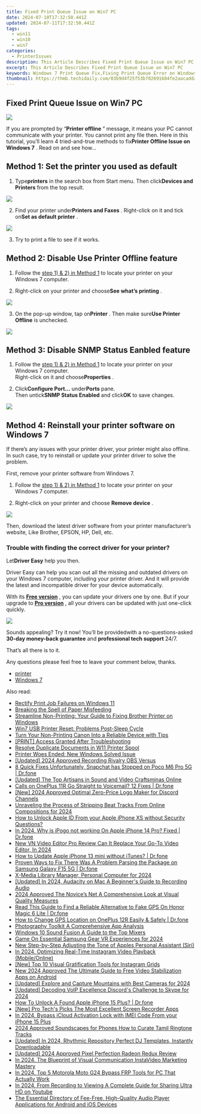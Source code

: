 ```yaml
---
title: Fixed Print Queue Issue on Win7 PC
date: 2024-07-10T17:32:50.441Z
updated: 2024-07-11T17:32:50.441Z
tags:
  - win11
  - win10
  - win7
categories:
  - PrinterIssues
description: This Article Describes Fixed Print Queue Issue on Win7 PC
excerpt: This Article Describes Fixed Print Queue Issue on Win7 PC
keywords: Windows 7 Print Queue Fix,Fixing Print Queue Error on Windows 7,Resolve Print Spooler Issue in Windows 7,Win7 Print Service Recovery,Stop Print Queue Problem Win7 PC,Windows 7 Printer Malfunction Troubleshooting,Sync Print Services on Windows 7 Device
thumbnail: https://thmb.techidaily.com/03b9d4f25f53b702691684fe2aacadda124f8e51ce8909742113d79362ddfedd.jpg
---
```


## Fixed Print Queue Issue on Win7 PC

![](https://images.drivereasy.com/wp-content/uploads/2017/06/1-13.png)

 If you are prompted by “**Printer offline** ” message, it means your PC cannot communicate with your printer. You cannot print any file then. Here in this tutorial, you’ll learn 4 tried-and-true methods to fix**Printer Offline Issue on Windows 7** . Read on and see how…

## **Method 1: Set the printer you used as default**

 1) Type**printers** in the search box from Start menu. Then click**Devices and Printers** from the top result.

![](https://images.drivereasy.com/wp-content/uploads/2017/06/2.jpg)

 2) Find your printer under**Printers and Faxes** . Right-click on it and tick on**Set as default printer** .

![](https://images.drivereasy.com/wp-content/uploads/2017/06/2-12.png)

3) Try to print a file to see if it works.

## **Method 2: Disable Use Printer Offline feature**

 1) Follow the [step 1) & 2) in Method 1](#Printer) to locate your printer on your Windows 7 computer.

 2) Right-click on your printer and choose**See what’s printing** .

![](https://images.drivereasy.com/wp-content/uploads/2017/06/3-11.png)

 3) On the pop-up window, tap on**Printer** . Then make sure**Use Printer Offline** is unchecked.

![](https://images.drivereasy.com/wp-content/uploads/2017/06/4-10.png)

## **Method 3: Disable SNMP Status Eanbled feature**

1) Follow the [step 1) & 2) in Method 1](#Printer)  to locate your printer on your Windows 7 computer.  
 Right-click on it and choose**Properties** .

2) Click**Configure Port…** under**Ports** pane.  
 Then untick**SNMP Status Enabled** and click**OK** to save changes.

![](https://images.drivereasy.com/wp-content/uploads/2017/06/5-13.png)

## **Method 4: Reinstall your printer software on Windows 7**

 If there’s any issues with your printer driver, your printer might also offline. In such case, try to reinstall or update your printer driver to solve the problem.

First, remove your printer software from Windows 7.

1) Follow the [step 1) & 2) in Method 1](#Printer) to locate your printer on your Windows 7 computer.

2) Right-click on your printer and choose **Remove device** .

![](https://images.drivereasy.com/wp-content/uploads/2017/06/6-11.png)

 Then, download the latest driver software from your printer manufacturer’s website, Like Brother, EPSON, HP, Dell, etc.

### Trouble with finding the correct driver for your printer?

 Let**Driver Easy** help you then.

 Driver Easy can help you scan out all the missing and outdated drivers on your Windows 7 computer, including your printer driver. And it will provide the latest and incompatible driver for your device automatically.

 With its **[Free version](https://tools.techidaily.com/drivereasy/download/)**  , you can update your drivers one by one. But if your upgrade to **[Pro version](https://tools.techidaily.com/drivereasy/download/)**  , all your drivers can be updated with just one-click quickly.

![](https://images.drivereasy.com/wp-content/uploads/2021/10/update-hp-printer-driver-2.jpg)

 Sounds appealing? Try it now! You’ll be providedwith a no-questions-asked **30-day money-back guarantee** and **professional tech support**  24/7.

That’s all there is to it.

Any questions please feel free to leave your comment below, thanks.

* [printer](https://tools.techidaily.com/drivereasy/download/)
* [Windows 7](https://tools.techidaily.com/drivereasy/download/)

<ins class="adsbygoogle"
     style="display:block"
     data-ad-format="autorelaxed"
     data-ad-client="ca-pub-7571918770474297"
     data-ad-slot="1223367746"></ins>



<ins class="adsbygoogle"
     style="display:block"
     data-ad-client="ca-pub-7571918770474297"
     data-ad-slot="8358498916"
     data-ad-format="auto"
     data-full-width-responsive="true"></ins>



<span class="atpl-alsoreadstyle">Also read:</span>
<div><ul>
<li><a href="https://printer-issues.techidaily.com/rectify-print-job-failures-on-windows-11/"><u>Rectify Print Job Failures on Windows 11</u></a></li>
<li><a href="https://printer-issues.techidaily.com/breaking-the-spell-of-paper-misfeeding/"><u>Breaking the Spell of Paper Misfeeding</u></a></li>
<li><a href="https://printer-issues.techidaily.com/streamline-non-printing-your-guide-to-fixing-brother-printer-on-windows/"><u>Streamline Non-Printing: Your Guide to Fixing Brother Printer on Windows</u></a></li>
<li><a href="https://printer-issues.techidaily.com/win7-usb-printer-reset-problems-post-sleep-cycle/"><u>Win7 USB Printer Reset: Problems Post-Sleep Cycle</u></a></li>
<li><a href="https://printer-issues.techidaily.com/turn-your-non-printing-canon-into-a-reliable-device-with-tips/"><u>Turn Your Non-Printing Canon Into a Reliable Device with Tips</u></a></li>
<li><a href="https://printer-issues.techidaily.com/print-access-granted-after-troubleshooting/"><u>[PRINT] Access Granted After Troubleshooting</u></a></li>
<li><a href="https://printer-issues.techidaily.com/resolve-duplicate-documents-in-w11-printer-spool/"><u>Resolve Duplicate Documents in W11 Printer Spool</u></a></li>
<li><a href="https://printer-issues.techidaily.com/printer-woes-ended-new-windows-solved-issue/"><u>Printer Woes Ended: New Windows Solved Issue</u></a></li>
<li><a href="https://video-screen-grab.techidaily.com/updated-2024-approved-recording-rivalry-obs-versus/"><u>[Updated] 2024 Approved  Recording Rivalry  OBS Versus</u></a></li>
<li><a href="https://howto.techidaily.com/8-quick-fixes-unfortunately-snapchat-has-stopped-on-poco-m6-pro-5g-drfone-by-drfone-fix-android-problems-fix-android-problems/"><u>8 Quick Fixes Unfortunately, Snapchat has Stopped on Poco M6 Pro 5G | Dr.fone</u></a></li>
<li><a href="https://some-skills.techidaily.com/updated-the-top-artisans-in-sound-and-video-craftsminas-online/"><u>[Updated] The Top Artisans in Sound and Video Craftsminas Online</u></a></li>
<li><a href="https://howto.techidaily.com/calls-on-oneplus-11r-go-straight-to-voicemail-12-fixes-drfone-by-drfone-fix-android-problems-fix-android-problems/"><u>Calls on OnePlus 11R Go Straight to Voicemail? 12 Fixes | Dr.fone</u></a></li>
<li><a href="https://discord-videos.techidaily.com/new-2024-approved-optimal-zero-price-logo-maker-for-discord-channels/"><u>[New] 2024 Approved  Optimal Zero-Price Logo Maker for Discord Channels</u></a></li>
<li><a href="https://audio-shaping.techidaily.com/unraveling-the-process-of-stripping-beat-tracks-from-online-compositions-for-2024/"><u>Unraveling the Process of Stripping Beat Tracks From Online Compositions for 2024</u></a></li>
<li><a href="https://apple-account.techidaily.com/how-to-unlock-apple-id-from-your-apple-iphone-xs-without-security-questions-by-drfone-ios/"><u>How to Unlock Apple ID From your Apple iPhone XS without Security Questions?</u></a></li>
<li><a href="https://ios-pokemon-go.techidaily.com/in-2024-why-is-ipogo-not-working-on-apple-iphone-14-pro-fixed-drfone-by-drfone-virtual-ios/"><u>In 2024, Why is iPogo not working On Apple iPhone 14 Pro? Fixed | Dr.fone</u></a></li>
<li><a href="https://video-creation-software.techidaily.com/new-vn-video-editor-pro-review-can-it-replace-your-go-to-video-editor-in-2024/"><u>New VN Video Editor Pro Review Can It Replace Your Go-To Video Editor, In 2024</u></a></li>
<li><a href="https://techidaily.com/how-to-update-apple-iphone-13-mini-without-itunes-drfone-by-drfone-ios-system-repair-ios-system-repair/"><u>How to Update Apple iPhone 13 mini without iTunes? | Dr.fone</u></a></li>
<li><a href="https://fix-guide.techidaily.com/proven-ways-to-fix-there-was-a-problem-parsing-the-package-on-samsung-galaxy-f15-5g-drfone-by-drfone-fix-android-problems-fix-android-problems/"><u>Proven Ways to Fix There Was A Problem Parsing the Package on Samsung Galaxy F15 5G | Dr.fone</u></a></li>
<li><a href="https://desktop-recording.techidaily.com/x-media-library-manager-personal-computer-for-2024/"><u>X-Media Library Manager, Personal Computer for 2024</u></a></li>
<li><a href="https://screen-activity-recording.techidaily.com/updated-in-2024-audacity-on-mac-a-beginners-guide-to-recording-audio/"><u>[Updated] In 2024, Audacity on Mac  A Beginner's Guide to Recording Audio</u></a></li>
<li><a href="https://some-guidance.techidaily.com/2024-approved-the-novices-net-a-comprehensive-look-at-visual-quality-measures/"><u>2024 Approved  The Novice’s Net  A Comprehensive Look at Visual Quality Measures</u></a></li>
<li><a href="https://fake-location.techidaily.com/read-this-guide-to-find-a-reliable-alternative-to-fake-gps-on-honor-magic-6-lite-drfone-by-drfone-virtual-android/"><u>Read This Guide to Find a Reliable Alternative to Fake GPS On Honor Magic 6 Lite | Dr.fone</u></a></li>
<li><a href="https://location-social.techidaily.com/how-to-change-gps-location-on-oneplus-12r-easily-and-safely-drfone-by-drfone-virtual-android/"><u>How to Change GPS Location on OnePlus 12R Easily & Safely | Dr.fone</u></a></li>
<li><a href="https://extra-information.techidaily.com/photography-toolkit-a-comprehensive-app-analysis/"><u>Photography Toolkit  A Comprehensive App Analysis</u></a></li>
<li><a href="https://sound-tweaking.techidaily.com/windows-10-sound-fusion-a-guide-to-the-top-mixers/"><u>Windows 10 Sound Fusion A Guide to the Top Mixers</u></a></li>
<li><a href="https://some-techniques.techidaily.com/game-on-essential-samsung-gear-vr-experiences-for-2024/"><u>Game On  Essential Samsung Gear VR Experiences for 2024</u></a></li>
<li><a href="https://voice-adjusting.techidaily.com/new-step-by-step-adjusting-the-tone-of-apples-personal-assistant-siri/"><u>New Step-by-Step Adjusting the Tone of Apples Personal Assistant (Siri)</u></a></li>
<li><a href="https://instagram-video-recordings.techidaily.com/in-2024-optimizing-real-time-instagram-video-playback-mobileonline/"><u>In 2024, Optimizing Real-Time Instagram Video Playback (Mobile/Online)</u></a></li>
<li><a href="https://instagram-video-recordings.techidaily.com/new-top-10-visual-gratification-tools-for-instagram-grids/"><u>[New] Top 10 Visual Gratification Tools for Instagram Grids</u></a></li>
<li><a href="https://smart-video-creator.techidaily.com/new-2024-approved-the-ultimate-guide-to-free-video-stabilization-apps-on-android/"><u>New 2024 Approved The Ultimate Guide to Free Video Stabilization Apps on Android</u></a></li>
<li><a href="https://fox-blue.techidaily.com/updated-explore-and-capture-mountains-with-best-cameras-for-2024/"><u>[Updated] Explore and Capture Mountains with Best Cameras for 2024</u></a></li>
<li><a href="https://discord-videos.techidaily.com/updated-decoding-voip-excellence-discords-challenge-to-skype-for-2024/"><u>[Updated] Decoding VoIP Excellence  Discord's Challenge to Skype for 2024</u></a></li>
<li><a href="https://iphone-unlock.techidaily.com/how-to-unlock-a-found-apple-iphone-15-plus-drfone-by-drfone-ios/"><u>How To Unlock A Found Apple iPhone 15 Plus? | Dr.fone</u></a></li>
<li><a href="https://screen-activity-recording.techidaily.com/new-pro-techs-picks-the-most-excellent-screen-recorder-apps/"><u>[New] Pro Tech's Picks  The Most Excellent Screen Recorder Apps</u></a></li>
<li><a href="https://activate-lock.techidaily.com/in-2024-bypass-icloud-activation-lock-with-imei-code-from-your-iphone-15-plus-by-drfone-ios/"><u>In 2024, Bypass iCloud Activation Lock with IMEI Code From your iPhone 15 Plus</u></a></li>
<li><a href="https://extra-support.techidaily.com/2024-approved-soundscapes-for-phones-how-to-curate-tamil-ringtone-tracks/"><u>2024 Approved  Soundscapes for Phones  How to Curate Tamil Ringtone Tracks</u></a></li>
<li><a href="https://youtube-sure.techidaily.com/ed-in-2024-rhythmic-repository-perfect-dj-templates-instantly-downloadable/"><u>[Updated] In 2024, Rhythmic Repository  Perfect DJ Templates, Instantly Downloadable</u></a></li>
<li><a href="https://screen-sharing-recording.techidaily.com/updated-2024-approved-pixel-perfection-radeon-redux-review/"><u>[Updated] 2024 Approved  Pixel Perfection  Radeon Redux Review</u></a></li>
<li><a href="https://instagram-video-recordings.techidaily.com/in-2024-the-blueprint-of-visual-communication-instavideo-marketing-mastery/"><u>In 2024, The Blueprint of Visual Communication  InstaVideo Marketing Mastery</u></a></li>
<li><a href="https://android-frp.techidaily.com/in-2024-top-5-motorola-moto-g24-bypass-frp-tools-for-pc-that-actually-work-by-drfone-android/"><u>In 2024, Top 5 Motorola Moto G24 Bypass FRP Tools for PC That Actually Work</u></a></li>
<li><a href="https://youtube-help.techidaily.com/in-2024-from-recording-to-viewing-a-complete-guide-for-sharing-ultra-hd-on-youtube/"><u>In 2024, From Recording to Viewing  A Complete Guide for Sharing Ultra HD on Youtube</u></a></li>
<li><a href="https://audio-editing.techidaily.com/the-essential-directory-of-fee-free-high-quality-audio-player-applications-for-android-and-ios-devices/"><u>The Essential Directory of Fee-Free, High-Quality Audio Player Applications for Android and iOS Devices</u></a></li>
</ul></div>
